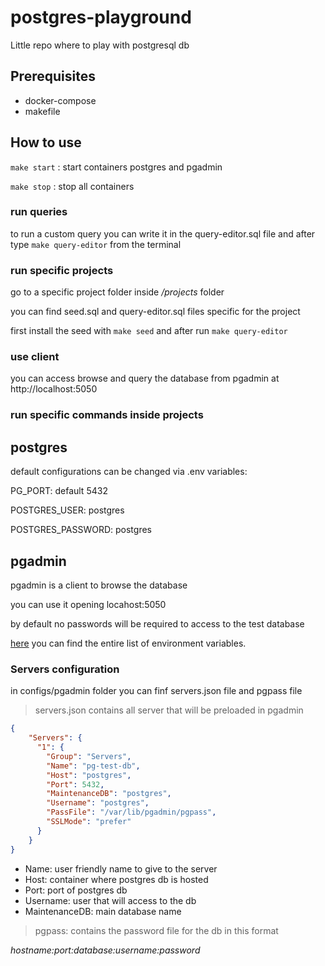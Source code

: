 # postgres-playground
Little repo where to play with postgresql db 

## Prerequisites

- docker-compose
- makefile

## How to use

``` make start ``` : start containers postgres and pgadmin

``` make stop ``` : stop all containers 

### run queries

to run a custom query you can write it in the query-editor.sql file and after type ``` make query-editor ``` from the terminal

### run specific projects

go to a specific project folder inside _/projects_ folder

you can find seed.sql and query-editor.sql files specific for the project

first install the seed with ``` make seed ``` and after run ``` make query-editor ```


### use client

you can access browse and query the database from pgadmin at http://localhost:5050

### run specific commands inside projects

 
## postgres

default configurations can be changed via .env variables:

PG_PORT: default 5432

POSTGRES_USER: postgres

POSTGRES_PASSWORD: postgres


## pgadmin

pgadmin is a client to browse the database
 
you can use it opening locahost:5050

by default no passwords will be required to access to the test database

[here](https://www.pgadmin.org/docs/pgadmin4/latest/container_deployment.html#environment-variables) you can find the entire list of environment variables. 

### Servers configuration

in configs/pgadmin folder you can finf servers.json file and pgpass file

> servers.json contains all server that will be preloaded in pgadmin

``` json 
{
    "Servers": {
      "1": {
        "Group": "Servers",
        "Name": "pg-test-db",
        "Host": "postgres",
        "Port": 5432,
        "MaintenanceDB": "postgres",
        "Username": "postgres",
        "PassFile": "/var/lib/pgadmin/pgpass",
        "SSLMode": "prefer"
      }
    }
}
```

- Name: user friendly name to give to the server
- Host: container where postgres db is hosted
- Port: port of postgres db
- Username: user that will access to the db
- MaintenanceDB: main database name


> pgpass: contains the password file for the db in this format

_hostname:port:database:username:password_

